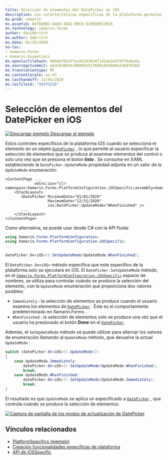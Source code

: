 ```yaml
---
title: Selección de elementos del DatePicker en iOS
description: Las características específicas de la plataforma permiten consumir funcionalidad que solo está disponible en una plataforma específica, sin necesidad de implementar representadores o efectos personalizados. En este artículo se explica cómo consumir el específico de la plataforma iOS que controla cuándo se produce la selección de elementos en un DatePicker.
ms.prod: xamarin
ms.assetid: 847E69D1-6AE0-4E82-B9C8-919E009C2014
ms.technology: xamarin-forms
author: davidbritch
ms.author: dabritch
ms.date: 01/15/2020
no-loc:
- Xamarin.Forms
- Xamarin.Essentials
ms.openlocfilehash: 8668ef01e7fac02243934f145eb2e3f4ff4a6a8a
ms.sourcegitcommit: ebdc016b3ec0b06915170d0cbbd9e0e2469763b9
ms.translationtype: MT
ms.contentlocale: es-ES
ms.lasthandoff: 11/05/2020
ms.locfileid: "93373216"
---
```

# <a name="datepicker-item-selection-on-ios"></a>Selección de elementos del DatePicker en iOS

[![Descargar ejemplo](~/media/shared/download.png) Descargar el ejemplo](/samples/xamarin/xamarin-forms-samples/userinterface-platformspecifics)

Estos controles específicos de la plataforma iOS cuando se selecciona el elemento en un objeto [`DatePicker`](xref:Xamarin.Forms.DatePicker) , lo que permite al usuario especificar la selección de elementos que se produce al examinar elementos del control o solo una vez que se presiona el botón **listo** . Se consume en XAML estableciendo la `DatePicker.UpdateMode` propiedad adjunta en un valor de la `UpdateMode` enumeración:

```xaml
<ContentPage ...
             xmlns:ios="clr-namespace:Xamarin.Forms.PlatformConfiguration.iOSSpecific;assembly=Xamarin.Forms.Core">
    <StackLayout>
       <DatePicker MinimumDate="01/01/2020"
                   MaximumDate="12/31/2020"
                   ios:DatePicker.UpdateMode="WhenFinished" />
       ...
    </StackLayout>
</ContentPage>
```

Como alternativa, se puede usar desde C# con la API fluida:

```csharp
using Xamarin.Forms.PlatformConfiguration;
using Xamarin.Forms.PlatformConfiguration.iOSSpecific;
...

datePicker.On<iOS>().SetUpdateMode(UpdateMode.WhenFinished);
```

El `DatePicker.On<iOS>` método especifica que este específico de la plataforma solo se ejecutará en iOS. El `DatePicker.SetUpdateMode` método, en el [`Xamarin.Forms.PlatformConfiguration.iOSSpecific`](xref:Xamarin.Forms.PlatformConfiguration.iOSSpecific) espacio de nombres, se utiliza para controlar cuándo se produce la selección del elemento, con la `UpdateMode` enumeración que proporciona dos valores posibles:

- `Immediately` : la selección de elementos se produce cuando el usuario examina los elementos de [`DatePicker`](xref:Xamarin.Forms.DatePicker) . Éste es el comportamiento predeterminado en Xamarin.Forms .
- `WhenFinished` : la selección de elementos solo se produce una vez que el usuario ha presionado el botón **Done** en el [`DatePicker`](xref:Xamarin.Forms.DatePicker) .

Además, el `SetUpdateMode` método se puede utilizar para alternar los valores de enumeración llamando al `UpdateMode` método, que devuelve la actual `UpdateMode` :

```csharp
switch (datePicker.On<iOS>().UpdateMode())
{
    case UpdateMode.Immediately:
        datePicker.On<iOS>().SetUpdateMode(UpdateMode.WhenFinished);
        break;
    case UpdateMode.WhenFinished:
        datePicker.On<iOS>().SetUpdateMode(UpdateMode.Immediately);
        break;
}
```

El resultado es que `UpdateMode` se aplica un especificado a [`DatePicker`](xref:Xamarin.Forms.DatePicker) , que controla cuándo se produce la selección de elementos:

[![Captura de pantalla de los modos de actualización de DatePicker](datepicker-selection-images/datepicker-updatemode.png "Platform-Specific DatePicker UpdateMode")](datepicker-selection-images/datepicker-updatemode-large.png#lightbox "Platform-Specific DatePicker UpdateMode")

## <a name="related-links"></a>Vínculos relacionados

- [PlatformSpecifics (ejemplo)](/samples/xamarin/xamarin-forms-samples/userinterface-platformspecifics)
- [Creación funcionalidades específicas de plataforma](~/xamarin-forms/platform/platform-specifics/index.md#creating-platform-specifics)
- [API de iOSSpecific](xref:Xamarin.Forms.PlatformConfiguration.iOSSpecific)